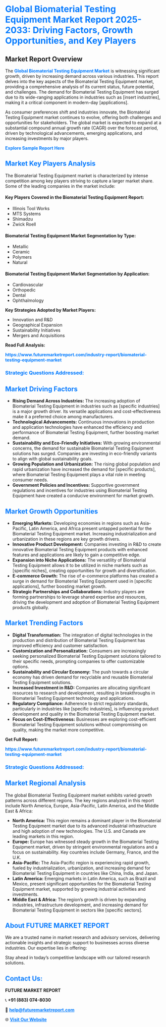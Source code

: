 <h1 style="color: #007BFF;">Global Biomaterial Testing Equipment Market Report 2025-2033: Driving Factors, Growth Opportunities, and Key Players</h1>

<section id="overview">
<h2>Market Report Overview</h2>
<p>The <a href="https://www.futuremarketreport.com/industry-report/biomaterial-testing-equipment-market" style="color: #007BFF; text-decoration: none;"><strong>Global Biomaterial Testing Equipment Market</strong></a> is witnessing significant growth, driven by increasing demand across various industries. This report delves into the key aspects of the Biomaterial Testing Equipment market, providing a comprehensive analysis of its current status, future potential, and challenges. The demand for Biomaterial Testing Equipment has surged due to its wide-ranging applications in industries such as [insert industries], making it a critical component in modern-day [applications].</p>
<p>As consumer preferences shift and industries innovate, the Biomaterial Testing Equipment market continues to evolve, offering both challenges and opportunities for stakeholders. The global market is expected to expand at a substantial compound annual growth rate (CAGR) over the forecast period, driven by technological advancements, emerging applications, and increasing investments by major players.</p>
</section>

<section id="overview">
<p><a href="https://www.futuremarketreport.com/request-sample/reportId=64000" style="color: #007BFF; text-decoration: none;"><strong>Explore Sample Report Here</strong></a></p>
</section>

<section id="key-players">
<h2 style="color: #007BFF;">Market Key Players Analysis</h2>
<p>The Biomaterial Testing Equipment market is characterized by intense competition among key players striving to capture a larger market share. Some of the leading companies in the market include:</p>
<h4>Key Players Covered in the Biomaterial Testing Equipment Report:</h4>
<ul><li>Illinois Tool Works</li><li>MTS Systems</li><li>Shimadzu</li><li>Zwick Roell</li></ul>
<h4>Biomaterial Testing Equipment Market Segmentation by Type:</h4>
<ul><li>Metallic</li><li>Ceramic</li><li>Polymers</li><li>Natural</li></ul>

<h4>Biomaterial Testing Equipment Market Segmentation by Application:</h4>
<ul><li>Cardiovascular</li><li>Orthopedic</li><li>Dental</li><li>Ophthalmology</li></ul>
<p><strong>Key Strategies Adopted by Market Players:</strong></p>
<ul>
<li>Innovation and R&D</li>
<li>Geographical Expansion</li>
<li>Sustainability Initiatives</li>
<li>Mergers and Acquisitions</li>
</ul>
</section>

<section>
<p><strong>Read Full Analysis: </strong></p><a href="https://www.futuremarketreport.com/industry-report/biomaterial-testing-equipment-market" style="color: #007BFF; text-decoration: none;"><strong>https://www.futuremarketreport.com/industry-report/biomaterial-testing-equipment-market</strong></a>
<h3 style="color: #007BFF;">Strategic Questions Addressed:</h3>
</section>

<section id="driving-factors">
<h2 style="color: #007BFF;">Market Driving Factors</h2>
<ul>
<li><strong>Rising Demand Across Industries:</strong> The increasing adoption of Biomaterial Testing Equipment in industries such as [specific industries] is a major growth driver. Its versatile applications and cost-effectiveness make it a preferred choice among manufacturers.</li>
<li><strong>Technological Advancements:</strong> Continuous innovations in production and application technologies have enhanced the efficiency and performance of Biomaterial Testing Equipment, further boosting market demand.</li>
<li><strong>Sustainability and Eco-Friendly Initiatives:</strong> With growing environmental concerns, the demand for sustainable Biomaterial Testing Equipment solutions has surged. Companies are investing in eco-friendly variants to align with global sustainability goals.</li>
<li><strong>Growing Population and Urbanization:</strong> The rising global population and rapid urbanization have increased the demand for [specific products], where Biomaterial Testing Equipment plays a vital role in meeting consumer needs.</li>
<li><strong>Government Policies and Incentives:</strong> Supportive government regulations and incentives for industries using Biomaterial Testing Equipment have created a conducive environment for market growth.</li>
</ul>
</section>

<section id="growth-opportunities">
<h2 style="color: #007BFF;">Market Growth Opportunities</h2>
<ul>
<li><strong>Emerging Markets:</strong> Developing economies in regions such as Asia-Pacific, Latin America, and Africa present untapped potential for the Biomaterial Testing Equipment market. Increasing industrialization and urbanization in these regions are key growth drivers.</li>
<li><strong>Innovative Product Development:</strong> Companies investing in R&D to create innovative Biomaterial Testing Equipment products with enhanced features and applications are likely to gain a competitive edge.</li>
<li><strong>Expansion into Niche Applications:</strong> The versatility of Biomaterial Testing Equipment allows it to be utilized in niche markets such as [specific niches], creating opportunities for growth and diversification.</li>
<li><strong>E-commerce Growth:</strong> The rise of e-commerce platforms has created a surge in demand for Biomaterial Testing Equipment used in [specific applications], further boosting market growth.</li>
<li><strong>Strategic Partnerships and Collaborations:</strong> Industry players are forming partnerships to leverage shared expertise and resources, driving the development and adoption of Biomaterial Testing Equipment products globally.</li>
</ul>
</section>

<section id="trending-factors">
<h2 style="color: #007BFF;">Market Trending Factors</h2>
<ul>
<li><strong>Digital Transformation:</strong> The integration of digital technologies in the production and distribution of Biomaterial Testing Equipment has improved efficiency and customer satisfaction.</li>
<li><strong>Customization and Personalization:</strong> Consumers are increasingly seeking personalized Biomaterial Testing Equipment solutions tailored to their specific needs, prompting companies to offer customizable options.</li>
<li><strong>Sustainability and Circular Economy:</strong> The push towards a circular economy has driven demand for recyclable and reusable Biomaterial Testing Equipment solutions.</li>
<li><strong>Increased Investment in R&D:</strong> Companies are allocating significant resources to research and development, resulting in breakthroughs in Biomaterial Testing Equipment technology and applications.</li>
<li><strong>Regulatory Compliance:</strong> Adherence to strict regulatory standards, particularly in industries like [specific industries], is influencing product development and quality in the Biomaterial Testing Equipment market.</li>
<li><strong>Focus on Cost-Effectiveness:</strong> Businesses are exploring cost-efficient Biomaterial Testing Equipment solutions without compromising on quality, making the market more competitive.</li>
</ul>
</section>

<section>
<p><strong>Get Full Report: </strong></p><a href="https://www.futuremarketreport.com/industry-report/biomaterial-testing-equipment-market" style="color: #007BFF; text-decoration: none;"><strong>https://www.futuremarketreport.com/industry-report/biomaterial-testing-equipment-market</strong></a>
<h3 style="color: #007BFF;">Strategic Questions Addressed:</h3>
</section>


<section id="regional-analysis">
<h2 style="color: #007BFF;">Market Regional Analysis</h2>
<p>The global Biomaterial Testing Equipment market exhibits varied growth patterns across different regions. The key regions analyzed in this report include North America, Europe, Asia-Pacific, Latin America, and the Middle East & Africa:</p>
<ul>
<li><strong>North America:</strong> This region remains a dominant player in the Biomaterial Testing Equipment market due to its advanced industrial infrastructure and high adoption of new technologies. The U.S. and Canada are leading markets in this region.</li>
<li><strong>Europe:</strong> Europe has witnessed steady growth in the Biomaterial Testing Equipment market, driven by stringent environmental regulations and a focus on sustainability. Key countries include Germany, France, and the U.K.</li>
<li><strong>Asia-Pacific:</strong> The Asia-Pacific region is experiencing rapid growth, fueled by industrialization, urbanization, and increasing demand for Biomaterial Testing Equipment in countries like China, India, and Japan.</li>
<li><strong>Latin America:</strong> Emerging markets in Latin America, such as Brazil and Mexico, present significant opportunities for the Biomaterial Testing Equipment market, supported by growing industrial activities and investments.</li>
<li><strong>Middle East & Africa:</strong> The region’s growth is driven by expanding industries, infrastructure development, and increasing demand for Biomaterial Testing Equipment in sectors like [specific sectors].</li>
</ul>
</section>

<footer>
<h2 style="color: #007BFF;">About FUTURE MARKET REPORT</h2>
<p>We are a trusted name in market research and advisory services, delivering actionable insights and strategic support to businesses across diverse industries. Our expertise lies in offering:</p>

<p>Stay ahead in today’s competitive landscape with our tailored research solutions.</p>

<h2 style="color: #007BFF;">Contact Us:</h2>
<p><strong>FUTURE MARKET REPORT</strong></p>
<p>📞 <strong>+91 (883) 074-8030</strong></p>
<p>📧 <strong><a href="mailto:help@futuremarketreport.com" style="color: #007BFF;">help@futuremarketreport.com</a></strong></p>
<p>🌐 <strong><a href="https://www.futuremarketreport.com/" style="color: #007BFF;">Visit Our Website</a></strong></p>
</footer>